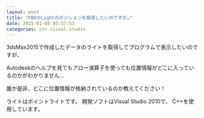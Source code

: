 ```yaml
---
layout: post
title: "FBXのLightのポジションを取得したいのですが…"
date: 2015-01-08 03:57:53
categories: c++ visual-studio
---
```

<p>3dsMax2015で作成したデータのライトを取得してプログラムで表示したいのですが、</p>

<p>Autodeskのヘルプを見てもアロー演算子を使っても位置情報がどこに入っているのかがわかりません…</p>

<p>誰か是非、どこに位置情報が格納されているのか教えてください！</p>

<p>ライトはポイントライトです。
開発ソフトはVisual Studio 2010で、
C++を使用しています。</p>
